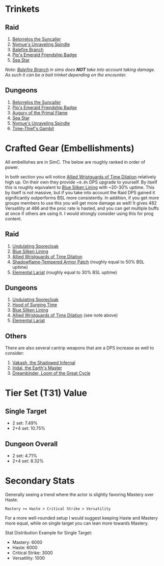 # Trinkets
## Raid
1. [Belorrelos the Suncaller](<https://www.wowhead.com/item=207172>)
2. [Nymue's Unraveling Spindle](<https://www.wowhead.com/item=208615>)
3. [Balefire Branch](<https://www.wowhead.com/item=159630>)
4. [Pip's Emerald Friendship Badge](<https://www.wowhead.com/item=207168>)
5. [Sea Star](<https://www.wowhead.com/item=133201>)

*Note: [Balefire Branch](<https://www.wowhead.com/item=159630>) in sims does **NOT** take into account taking damage. As such it can be a bait trinket depending on the encounter.*

## Dungeons
1. [Belorrelos the Suncaller](<https://www.wowhead.com/item=207172>)
2. [Pip's Emerald Friendship Badge](<https://www.wowhead.com/item=207168>)
3. [Augury of the Primal Flame](<https://www.wowhead.com/item=208614>)
4. [Sea Star](<https://www.wowhead.com/item=133201>)
5. [Nymue's Unraveling Spindle](<https://www.wowhead.com/item=208615>)
6. [Time-Thief's Gambit](<https://www.wowhead.com/item=207579>)

# Crafted Gear (Embellishments)
All embellishes are in SimC. The below are roughly ranked in order of power.

In both section you will notice [Allied Wristguards of Time Dilation](<https://www.wowhead.com/item=193530>) relatively high up. On their own they provide ~`0.8%` DPS upgrade to yourself. By itself this is roughly equivalent to [Blue Silken Lining](<https://www.wowhead.com/item=193944>) with ~20-30% uptime. This by itself is not massive, but if you take into account the Raid DPS gained it significantly outperforms BSL more consistently. In addition, if you get more groups members to use this you will get more damage as well! It gives 482 Versatility at 486 and the proc rate is hasted, and you can get multiple buffs at once if others are using it. I would strongly consider using this for prog content.
## Raid
1. [Undulating Sporecloak](<https://www.wowhead.com/item=205025>)
2. [Blue Silken Lining](<https://www.wowhead.com/item=193944>)
3. [Allied Wristguards of Time Dilation](<https://www.wowhead.com/item=193530>)
4. [Shadowflame-Tempered Armor Patch](<https://www.wowhead.com/item=204710>) (roughly equal to 50% BSL uptime)
5. [Elemental Lariat](<https://www.wowhead.com/item=193001>) (roughly equal to 30% BSL uptime)
## Dungeons
1. [Undulating Sporecloak](<https://www.wowhead.com/item=205025>)
2. [Hood of Surging Time](<https://www.wowhead.com/item=193521>)
3. [Blue Silken Lining](<https://www.wowhead.com/item=193944>)
4. [Allied Wristguards of Time Dilation](<https://www.wowhead.com/item=193530>) (see note above)
5. [Elemental Lariat](<https://www.wowhead.com/item=193001>)
## Others
There are also several cantrip weapons that are a DPS increase as well to consider:
1. [Vakash, the Shadowed Infernal](<https://www.wowhead.com/item=207788>)
2. [Iridal, the Earth's Master](<https://www.wowhead.com/item=208321>)
3. [Dreambinder, Loom of the Great Cycle](<https://www.wowhead.com/item=208616>)

# Tier Set (T31) Value
## Single Target
- 2 set: 7.49%
- 2+4 set: 10.75%
## Dungeon Overall
- 2 set: 4.71%
- 2+4 set: 8.32%

# Secondary Stats
Generally seeing a trend where the actor is slightly favoring Mastery over Haste.
```
Mastery >= Haste > Critical Strike > Versatility
```

For a more well-rounded setup I would suggest keeping Haste and Mastery more equal, while on single target you can lean more towards Mastery.

Stat Distribution Example for Single Target:
- Mastery: 6000
- Haste: 6000
- Critical Strike: 3000
- Versatility: 1000